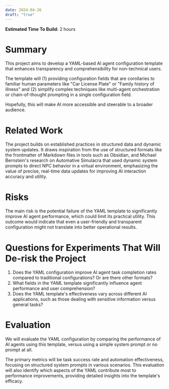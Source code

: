 ```yaml
---
date: 2024-04-26
draft: "true"
---
```


**Estimated Time To Build:** 2 hours

# Summary

This project aims to develop a YAML-based AI agent configuration template that enhances transparency and comprehensibility for non-technical users. 

The template will (1) providing configuration fields that are corollaries to familiar human parameters like "Car License Plate" or "Family history of illness" and (2) simplify complex techniques like multi-agent orchestration or chain-of-thought prompting in a single configuration field.

Hopefully, this will make AI more accessible and steerable to a broader audience.

# Related Work

The project builds on established practices in structured data and dynamic system updates. It draws inspiration from the use of structured formats like the frontmatter of Markdown files in tools such as Obsidian, and Michael Bernstein's research on Automative Simulacra that used dynamic system prompts to direct NPC behavior in a virtual environment, emphasizing the value of precise, real-time data updates for improving AI interaction accuracy and utility.

# Risks

The main risk is the potential failure of the YAML template to significantly improve AI agent performance, which could limit its practical utility. This outcome would indicate that even a user-friendly and transparent configuration might not translate into better operational results.

# Questions for Experiments That Will De-risk the Project

1. Does the YAML configuration improve AI agent task completion rates compared to traditional configurations? Or are there other formats? 
2. What fields in the YAML template significantly influence agent performance and user comprehension?
3. Does the YAML template's effectiveness vary across different AI applications, such as those dealing with sensitive information versus general tasks?

# Evaluation

We will evaluate the YAML configuration by comparing the performance of AI agents using this template, versus using a simple system prompt or no prompt at all. 

The primary metrics will be task success rate and automation effectiveness, focusing on structured system prompts in various scenarios. This evaluation will also identify which aspects of the YAML contribute most to performance improvements, providing detailed insights into the template's efficacy.